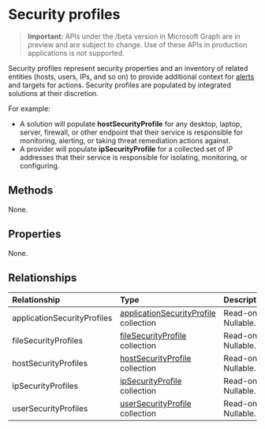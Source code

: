 # Security profiles

 > **Important:** APIs under the /beta version in Microsoft Graph are in preview and are subject to change. Use of these APIs in production applications is not supported.

Security profiles represent security properties and an inventory of related entities (hosts, users, IPs, and so on) to provide additional context for [alerts](alert.md) and targets for actions. Security profiles are populated by integrated solutions at their discretion.

For example:

- A solution will populate **hostSecurityProfile** for any desktop, laptop, server, firewall, or other endpoint that their service is responsible for monitoring, alerting, or taking threat remediation actions against.
- A provider will populate **ipSecurityProfile** for a collected set of IP addresses that their service is responsible for isolating, monitoring, or configuring.

## Methods

None.

## Properties

None.

## Relationships

| Relationship | Type |Description|
|:---------------|:--------|:----------|
|applicationSecurityProfiles|[applicationSecurityProfile](../resources/applicationsecurityprofile.md) collection| Read-only. Nullable.|
|fileSecurityProfiles|[fileSecurityProfile](../resources/filesecurityprofile.md) collection| Read-only. Nullable.|
|hostSecurityProfiles|[hostSecurityProfile](../resources/hostsecurityprofile.md) collection| Read-only. Nullable.|
|ipSecurityProfiles|[ipSecurityProfile](../resources/ipsecurityprofile.md) collection| Read-only. Nullable.|
|userSecurityProfiles|[userSecurityProfile](../resources/usersecurityprofile.md) collection| Read-only. Nullable.|

<!-- uuid: 8fcb5dbc-d5aa-4681-8e31-b001d5168d79
2015-10-25 14:57:30 UTC -->
<!-- {
  "type": "#page.annotation",
  "description": "Security resource",
  "keywords": "",
  "section": "documentation",
  "tocPath": ""
}-->
